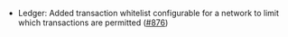 - Ledger: Added transaction whitelist configurable for a network to limit which transactions are permitted ([#876](https://github.com/anoma/anoma/issues/876))
